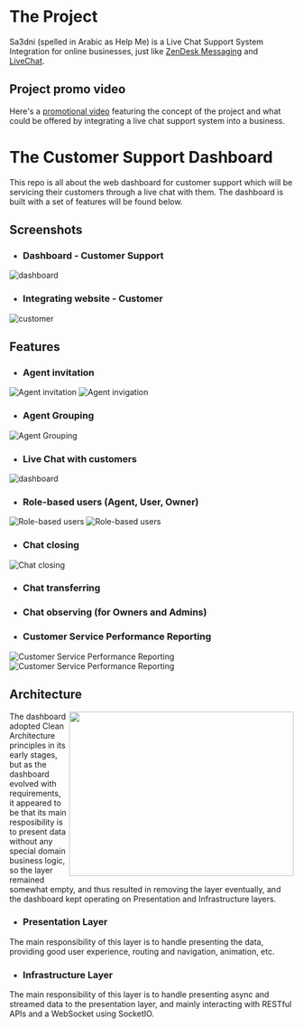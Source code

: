 # The Project
Sa3dni (spelled in Arabic as Help Me) is a Live Chat Support System Integration for online businesses, just like [ZenDesk Messaging](https://www.zendesk.com/) and [LiveChat](https://www.livechat.com).

## Project promo video
Here's a [promotional video](https://youtu.be/5ywDBj7l9_U) featuring the concept of the project and what could be offered by integrating a live chat support system into a business.

# The Customer Support Dashboard
This repo is all about the web dashboard for customer support which will be servicing their customers through a live chat with them.
The dashboard is built with a set of features will be found below.

## Screenshots

- ### Dashboard - Customer Support
![dashboard](https://github.com/Ahmad-Hamwi/sa3dni-dashboard/assets/37661295/6fc77398-8ea1-4663-bd6a-b901f005c958)

- ### Integrating website - Customer
![customer](https://github.com/Ahmad-Hamwi/sa3dni-dashboard/assets/37661295/b56672de-feaf-4613-b733-94f94cc88bdd)

## Features
- ### Agent invitation
![Agent invitation](https://github.com/Ahmad-Hamwi/sa3dni-dashboard/assets/37661295/77305c8f-e296-45f0-a7e4-a9d15e42776e)
![Agent invigation](https://github.com/Ahmad-Hamwi/sa3dni-dashboard/assets/37661295/a99f4572-5b73-49c7-b301-32dc02d337ac)

- ### Agent Grouping
![Agent Grouping](https://github.com/Ahmad-Hamwi/sa3dni-dashboard/assets/37661295/51a5d1c4-f243-45d2-8fd8-818229dd6db2)

- ### Live Chat with customers
![dashboard](https://github.com/Ahmad-Hamwi/sa3dni-dashboard/assets/37661295/6fc77398-8ea1-4663-bd6a-b901f005c958)

- ### Role-based users (Agent, User, Owner)
![Role-based users](https://github.com/Ahmad-Hamwi/sa3dni-dashboard/assets/37661295/76982af8-73ec-4438-895d-4c9cc63dc1b0)
![Role-based users](https://github.com/Ahmad-Hamwi/sa3dni-dashboard/assets/37661295/ff7bc409-7c0a-4d6d-9371-47448d211a11)

- ### Chat closing
![Chat closing](https://github.com/Ahmad-Hamwi/sa3dni-dashboard/assets/37661295/c963ab2d-6e4e-4e08-8c76-3125575c783e)

- ### Chat transferring
- ### Chat observing (for Owners and Admins)

- ### Customer Service Performance Reporting
![Customer Service Performance Reporting](https://github.com/Ahmad-Hamwi/sa3dni-dashboard/assets/37661295/17ade3b4-2b34-417a-b2e9-383c7dd3dc55)
![Customer Service Performance Reporting](https://github.com/Ahmad-Hamwi/sa3dni-dashboard/assets/37661295/270a1279-936d-4078-99b7-a60951aebdf6)

## Architecture
<img align="right" width="398" height="291" src="https://blog.cleancoder.com/uncle-bob/images/2012-08-13-the-clean-architecture/CleanArchitecture.jpg" />

The dashboard adopted Clean Architecture principles in its early stages, but as the dashboard evolved with requirements, it appeared to be that its main resposibility is to present data without any special domain business logic, so the layer remained somewhat empty, and thus resulted in removing the layer eventually, and the dashboard kept operating on Presentation and Infrastructure layers.

- ### Presentation Layer
The main responsibility of this layer is to handle presenting the data, providing good user experience, routing and navigation, animation, etc.

- ### Infrastructure Layer
The main responsibility of this layer is to handle presenting async and streamed data to the presentation layer, and mainly interacting with RESTful APIs and a WebSocket using SocketIO.
